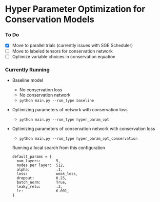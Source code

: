 # Hyper Parameter Optimization for Conservation Models

### To Do
- [X] Move to parallel trials (currently issues with SGE Scheduler)
- [ ] Move to labeled tensors for conservation network
- [ ] Optimize variable choices in conservation equation

### Currently Running
* Baseline model
  * No conservation loss
  * No conservation network
  * `python main.py --run_type baseline`
* Optimizing parameters of network with conservation loss
  * `python main.py --run_type hyper_param_opt`
* Optimizing parameters of conservation network with conservation loss
  * `python main.py --run_type hyper_param_opt_conservation`


  Running a local search from this configuration  
  ```
  default_params = {
    num_layers:       5,
    nodes per layer:  512,
    alpha:            .1,
    loss:             weak_loss,
    dropout:          0.25,
    batch_norm:       True,
    leaky_relu:       .3,
    lr:               0.001,
  }
  ```
